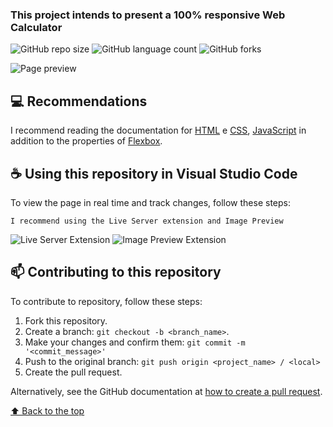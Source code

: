 ### This project intends to present a 100% responsive Web Calculator

![GitHub repo size](https://img.shields.io/github/repo-size/DuduDevCode/Web-Calculator?style=for-the-badge)
![GitHub language count](https://img.shields.io/github/languages/count/DuduDevCode/Web-Calculator?style=for-the-badge)
![GitHub forks](https://img.shields.io/github/forks/DuduDevCode/Web-Calculator?style=for-the-badge)

<img src="https://media.discordapp.net/attachments/1049120937053794354/1110059382215036959/image.png?width=1352&height=676" alt="Page preview">

## 💻 Recommendations

I recommend reading the documentation for [HTML](https://www.w3schools.com/html/) e [CSS](https://www.w3schools.com/css/), [JavaScript](https://www.w3schools.com/js/) in addition to the properties of [Flexbox](https://css-tricks.com/snippets/css/a-guide-to-flexbox/).

## ☕ Using this repository in Visual Studio Code

To view the page in real time and track changes, follow these steps:

```
I recommend using the Live Server extension and Image Preview
```

<img src="https://media.discordapp.net/attachments/1049120937053794354/1105846418796716102/Live_Server_Extension.png?width=970&height=465" alt="Live Server Extension">
<img src="https://media.discordapp.net/attachments/1049120937053794354/1105846419111280660/Image_Preview.png?width=970&height=465" alt="Image Preview Extension">

## 📫 Contributing to this repository

To contribute to repository, follow these steps:

1. Fork this repository.
2. Create a branch: `git checkout -b <branch_name>`.
3. Make your changes and confirm them: `git commit -m '<commit_message>'`
4. Push to the original branch: `git push origin <project_name> / <local>`
5. Create the pull request.

Alternatively, see the GitHub documentation at [how to create a pull request](https://help.github.com/en/github/collaborating-with-issues-and-pull-requests/creating-a-pull-request).

[⬆ Back to the top](#Web-Calculator)<br>
